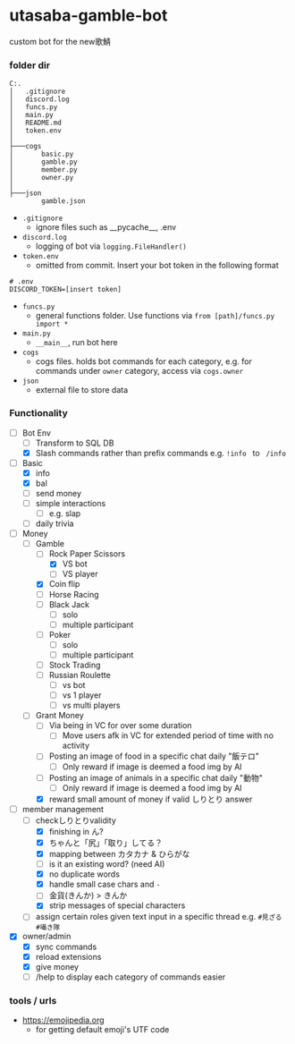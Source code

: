 # utasaba-gamble-bot
custom bot for the new歌鯖

### folder dir

```
C:.
│   .gitignore
│   discord.log
│   funcs.py
│   main.py
│   README.md
│   token.env
│
├───cogs
│       basic.py
│       gamble.py
│       member.py
│       owner.py
│
├───json
        gamble.json
```

- `.gitignore`
  - ignore files such as \_\_pycache_\_\, .env
- `discord.log`
  - logging of bot via `logging.FileHandler()`
- `token.env`
  - omitted from commit. Insert your bot token in the following format
```
# .env
DISCORD_TOKEN=[insert token]
```
- `funcs.py`
  - general functions folder. Use functions via `from [path]/funcs.py import *`
- `main.py`
  - `__main__`, run bot here
- `cogs`
  - cogs files. holds bot commands for each category, e.g. for commands under `owner` category, access via `cogs.owner`
- `json`
  - external file to store data

### Functionality
- [ ] Bot Env
  - [ ] Transform to SQL DB
  - [x] Slash commands rather than prefix commands e.g. `!info ` to ` /info`
- [ ] Basic
  - [x] info
  - [x] bal
  - [ ] send money
  - [ ] simple interactions
    - [ ] e.g. slap
  - [ ] daily trivia
- [ ] Money
  - [ ] Gamble
    - [ ] Rock Paper Scissors
      - [x] VS bot
      - [ ] VS player
    - [x] Coin flip
    - [ ] Horse Racing
    - [ ] Black Jack
      - [ ] solo
      - [ ] multiple participant
    - [ ] Poker
      - [ ] solo
      - [ ] multiple participant
    - [ ] Stock Trading
    - [ ] Russian Roulette
      - [ ] vs bot
      - [ ] vs 1 player
      - [ ] vs multi players
  - [ ] Grant Money
    - [ ] Via being in VC for over some duration
      - [ ] Move users afk in VC for extended period of time with no activity
    - [ ] Posting an image of food in a specific chat daily "飯テロ"
      - [ ] Only reward if image is deemed a food img by AI
    - [ ] Posting an image of animals in a specific chat daily "動物"
      - [ ] Only reward if image is deemed a food img by AI
    - [x] reward small amount of money if valid しりとり answer
- [ ] member management
  - [ ] checkしりとりvalidity
    - [x] finishing in ん?
    - [x] ちゃんと「尻」「取り」してる？
    - [x] mapping between カタカナ & ひらがな
    - [ ] is it an existing word? (need AI)
    - [x] no duplicate words
    - [x] handle small case chars and `-`
    - [ ] 金貨(きんか) > きんか
    - [x] strip messages of special characters
  - [ ] assign certain roles given text input in a specific thread e.g. `#見ざる`　`#囁き隊`
- [x] owner/admin
  - [x] sync commands
  - [x] reload extensions
  - [x] give money
  - [ ] /help to display each category of commands easier

### tools / urls
- https://emojipedia.org
  - for getting default emoji's UTF code